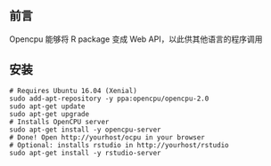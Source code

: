 ## 前言
Opencpu 能够将 R package 变成 Web API，以此供其他语言的程序调用

## 安装

    # Requires Ubuntu 16.04 (Xenial)
    sudo add-apt-repository -y ppa:opencpu/opencpu-2.0
    sudo apt-get update 
    sudo apt-get upgrade
    # Installs OpenCPU server
    sudo apt-get install -y opencpu-server
    # Done! Open http://yourhost/ocpu in your browser
    # Optional: installs rstudio in http://yourhost/rstudio
    sudo apt-get install -y rstudio-server 